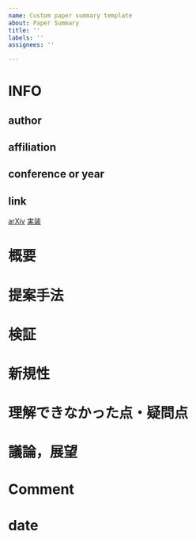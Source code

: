 ```yaml
---
name: Custom paper summary template
about: Paper Summary
title: ''
labels: ''
assignees: ''

---
```


# INFO
## author

## affiliation

## conference or year

## link
[arXiv]()
[実装]()

# 概要

# 提案手法

# 検証

# 新規性

# 理解できなかった点・疑問点

# 議論，展望

# Comment

# date
